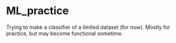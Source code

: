 # ML_practice
Trying to make a classifier of a limited dataset (for now). Mostly for practice, but may become functional sometime.
